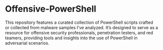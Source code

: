 # Offensive-PowerShell
This repository features a curated collection of PowerShell scripts crafted or collected from malware samples I’ve analyzed. It’s designed to serve as a resource for offensive security professionals, penetration testers, and red teamers, providing tools and insights into the use of PowerShell in adversarial scenarios.
